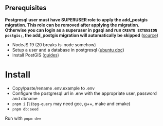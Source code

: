 ## Prerequisites

**Postgresql user must have SUPERUSER role to apply the add_postgis migration. This role can be removed after applying the migration. Otherwise you can login as a superuser in pgsql and run `CREATE EXTENSION postgis;`, the add_postgis migration will automatically be skipped** ([source](https://stackoverflow.com/questions/16527806/cannot-create-extension-without-superuser-role))

- NodeJS 19 (20 breaks ts-node somehow)
- Setup a user and a database in postgresql ([ubuntu doc](https://doc.ubuntu-fr.org/postgresql))
- Install PostGIS ([guides](https://postgis.net/documentation/getting_started/#installing-postgis))

# Install

- Copy/paste/rename .env.example to .env
- Configure the postgresql url in .env with the appropriate user, password and dbname
- `pnpm i` (`libpg-query` may need gcc, g++, make and cmake)
- `pnpm db:seed`

Run with `pnpm dev`
